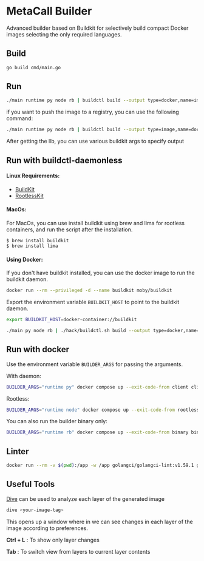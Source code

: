 # MetaCall Builder

Advanced builder based on Buildkit for selectively build compact Docker images selecting the only required languages.

## Build

```sh
go build cmd/main.go
```

## Run

```sh
./main runtime py node rb | buildctl build --output type=docker,name=imagename | docker load
```
if you want to push the image to a registry, you can use the following command:

```sh
./main runtime py node rb | buildctl build --output type=image,name=docker.io/ashpect/testimage,push=true
```
After getting the llb, you can use various buildkit args to specify output


## Run with buildctl-daemonless

#### Linux Requirements:

- [BuildKit](https://github.com/moby/buildkit/releases)
- [RootlessKit](https://github.com/rootless-containers/rootlesskit/releases)

#### MacOs:

For MacOs, you can use install buildkit using brew and lima for rootless containers, and run the script after the installation.

```console
$ brew install buildkit
$ brew install lima
```

#### Using Docker:

If you don't have buildkit installed, you can use the docker image to run the buildkit daemon.
```sh
docker run --rm --privileged -d --name buildkit moby/buildkit
```
Export the environment variable `BUILDKIT_HOST` to point to the buildkit daemon.
```sh
export BUILDKIT_HOST=docker-container://buildkit
```

```sh
./main py node rb | ./hack/buildctl.sh build --output type=docker,name=imagename | docker load
```

## Run with docker

Use the environment variable `BUILDER_ARGS` for passing the arguments.

With daemon:
```sh
BUILDER_ARGS="runtime py" docker compose up --exit-code-from client client
```

Rootless:
```sh
BUILDER_ARGS="runtime node" docker compose up --exit-code-from rootless rootless
```

You can also run the builder binary only:

```sh
BUILDER_ARGS="runtime rb" docker compose up --exit-code-from binary binary
```

## Linter

```sh
docker run --rm -v $(pwd):/app -w /app golangci/golangci-lint:v1.59.1 golangci-lint run -v --enable-all
```

## Useful Tools

[Dive](https://github.com/wagoodman/dive) can be used to analyze each layer of the generated image

```sh
dive <your-image-tag>
```
This opens up a window where in we can see changes in each layer of the image according to preferences.

**Ctrl + L** : To show only layer changes

**Tab** : To switch view from layers to current layer contents




